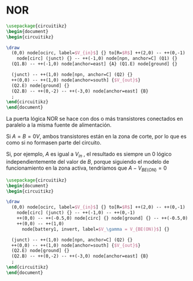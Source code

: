 
# NOR

```tikz
\usepackage{circuitikz}
\begin{document}
\begin{circuitikz}

\draw 
  (0,0) node[ocirc, label=$V_{in}$] {} to[R=$R$] ++(2,0) -- ++(0,-1) 
    node[circ] (junct) {} -- ++(-1,0) node[npn, anchor=C] (Q1) {}
  (Q1.B) -- ++(-1,0) node[anchor=east] {A} (Q1.E) node[ground] {}

  (junct) -- ++(1,0) node[npn, anchor=C] (Q2) {}
  ++(0,0) -- ++(1,0) node[anchor=south] {$V_{out}$}
  (Q2.E) node[ground] {}
  (Q2.B) -- ++(0,-2) -- ++(-3,0) node[anchor=east] {B}
  ;
\end{circuitikz}
\end{document}
```

La puerta lógica NOR se hace con dos o más transistores conectados en paralelo a la misma fuente de alimentación.

Si $A = B = 0V$, ambos transistores están en la zona de corte, por lo que es como si no formasen parte del circuito.

Si, por ejemplo, $A$ es igual a $V_{in}$ , el resultado es siempre un 0 lógico independientemente del valor de $B$, porque siguiendo el modelo de funcionamiento en la zona activa, tendríamos que $A - V_{BE(ON)} = 0$

```tikz
\usepackage{circuitikz}
\begin{document}
\begin{circuitikz}

\draw 
  (0,0) node[ocirc, label=$V_{in}$] {} to[R=$R$] ++(2,0) -- ++(0,-1) 
    node[circ] (junct) {} -- ++(-1,0) -- ++(0,-1)
    ++(0,0) -- ++(-0.5,0) node[circ] {} node[ground] {} -- ++(-0.5,0)
    ++(0,0) -- ++(1,0) 
      node[battery1, invert, label=$V_\gamma = V_{BE(ON)}$] {}

  (junct) -- ++(1,0) node[npn, anchor=C] (Q2) {}
  ++(0,0) -- ++(1,0) node[anchor=south] {$V_{out}$}
  (Q2.E) node[ground] {}
  (Q2.B) -- ++(0,-2) -- ++(-3,0) node[anchor=east] {B}
  ;
\end{circuitikz}
\end{document}
```
